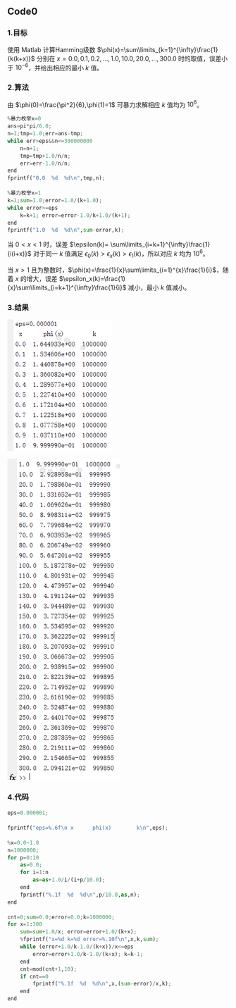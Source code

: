 ## **Code0**

### **1.目标**

使用 Matlab 计算Hamming级数 $\phi(x)=\sum\limits_{k=1}^{\infty}\frac{1}{k(k+x)}$ 分别在 $x=0.0,0.1,0.2,...,1.0,10.0,20.0,...,300.0$ 时的取值，误差小于 $10^{-6}$，并给出相应的最小 $k$ 值。

### **2.算法**

由 $\phi(0)=\frac{\pi^2}{6},\phi(1)=1$ 可暴力求解相应 $k$ 值均为 $10^6$。

```python
%暴力枚举x=0
ans=pi*pi/6.0;
n=1;tmp=1.0;err=ans-tmp;
while err>eps&&n<=300000000
    n=n+1;
    tmp=tmp+1.0/n/n;
    err=err-1.0/n/n;
end
fprintf("0.0  %d  %d\n",tmp,n);

%暴力枚举x=1
k=1;sum=1.0;error=1.0/(k+1.0);
while error>=eps
    k=k+1; error=error-1.0/k+1.0/(k+1);
end
fprintf("1.0  %d  %d\n",sum-error,k);
```

当 $0<x<1$ 时，误差 $\epsilon(k)= \sum\limits_{i=k+1}^{\infty}\frac{1}{i(i+x)}$ 对于同一 $k$ 值满足 $\epsilon_0(k)>\epsilon_x(k)>\epsilon_1(k)$，所以对应 $k$ 均为 $10^6$。

当 $x>1$ 且为整数时，$\phi(x)=\frac{1}{x}\sum\limits_{i=1}^{x}\frac{1}{i}$，随着 $x$ 的增大，误差 $\epsilon_x(k)=\frac{1}{x}\sum\limits_{i=k+1}^{\infty}\frac{1}{i}$ 减小，最小 $k$ 值减小。

### **3.结果**

![](_1.Png)

![](_2.png)

### **4.代码**

```python
eps=0.000001;

fprintf("eps=%.6f\n x      phi(x)        k\n",eps);

%x=0.0~1.0
n=1000000;
for p=0:10
    as=0.0;
    for i=1:n
        as=as+1.0/i/(i+p/10.0);
    end
    fprintf("%.1f  %d  %d\n",p/10.0,as,n);
end

cnt=0;sum=0.0;error=0.0;k=1000000;
for x=1:300
    sum=sum+1.0/x; error=error+1.0/(k+x);
    %fprintf("x=%d k=%d error=%.10f\n",x,k,sum);
    while (error+1.0/k-1.0/(k+x))/x<=eps
        error=error+1.0/k-1.0/(k+x); k=k-1;
    end
    cnt=mod(cnt+1,10);
    if cnt==0
        fprintf("%.1f  %d  %d\n",x,(sum-error)/x,k);
    end
end
```